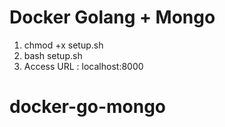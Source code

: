 # Docker Golang + Mongo

1. chmod +x setup.sh
2. bash setup.sh
3. Access URL : localhost:8000
# docker-go-mongo
